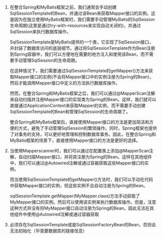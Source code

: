 1. 在整合Spring和MyBatis框架之前，我们通常会手动创建SqlSessionTemplate的Bean，并通过该Bean来获取Mapper接口的实例。这是因为在独立使用MyBatis框架时，我们需要手动管理MyBatis的SqlSession生命周期(这里是通过try-with-resources来实现自动关闭的)，并通过SqlSession来执行数据库操作。

   SqlSessionTemplate是MyBatis提供的一个类，它实现了SqlSession接口，并封装了数据库访问的底层细节。通过将SqlSessionTemplate作为Bean注册到Spring容器中，我们可以方便地在需要的地方注入和使用该Bean，而不需要手动管理SqlSession的生命周期。

   在这种情况下，我们需要通过SqlSessionTemplate的getMapper()方法来获取Mapper接口的实例(不会将Mapper接口中的实例注册为Spring的Bean)，然后才能调用Mapper接口中定义的方法执行数据库操作。

   然而，在整合Spring和MyBatis框架之后，我们可以通过@MapperScan注解来自动扫描并注册Mapper接口的实现类为Spring的Bean。这样，我们就可以直接通过ApplicationContext来获取Mapper的实例，而不需要手动创建SqlSessionTemplate的Bean和管理SqlSession的生命周期了。

   整合Spring和MyBatis框架后，直接使用Mapper接口的方法是更加简洁和方便的方式，避免了手动管理SqlSession的繁琐操作。同时，Spring框架也提供了对事务的支持，可以更好地管理和控制数据库事务。因此，在整合Spring和MyBatis框架的场景下，直接使用Mapper接口的方法是更好的选择。

2. 当使用Mapperscanner时，我们可以通过在配置类上添加@MapperScan注解，自动扫描Mapper接口，并将其注册为Spring的Bean。这样在其他组件中，我们可以通过@Autowired注解或通过容器获取这些Mapper接口的实例。
   
   而当使用SqlSessionTemplate的getMapper()方法时，我们可以手动在代码中获取Mapper接口的实例，但这些实例不会自动注册为Spring的Bean。 

   sqlSessionTemplate.getMapper(MyMapper.class)方法手动获取了MyMapper接口的实例。然后可以使用该实例来执行数据库操作。但是，注意这种方式并没有将MyMapper接口自动注册为Spring的Bean，因此无法在其他组件中使用@Autowired注解或通过容器获取
3. 必须存在SqlSessionTemplate或是SqlSessionFactoryBean的Bean，否则会无法初始化（毕竟要数据库的链接信息）